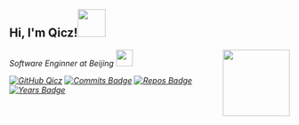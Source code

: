 <h2> Hi, I'm Qicz!<img src="https://media.giphy.com/media/mGcNjsfWAjY5AEZNw6/giphy.gif" width="50"></h2>

<img align="right" src="https://media.giphy.com/media/M9gbBd9nbDrOTu1Mqx/giphy.gif" width="120">

<p><em>Software Enginner at Beijing </a><img src="https://media.giphy.com/media/fYSnHlufseco8Fh93Z/giphy.gif" width="30"></p>

[![GitHub Qicz](https://img.shields.io/github/followers/qicz?label=follow&style=social)](https://github.com/qicz)
[![Commits Badge](https://badges.pufler.dev/commits/monthly/qicz)](https://badges.pufler.dev)
[![Repos Badge](https://badges.pufler.dev/repos/qicz)](https://badges.pufler.dev)
[![Years Badge](https://badges.pufler.dev/years/qicz)](https://badges.pufler.dev)
